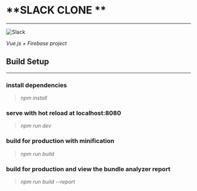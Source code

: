 
# **SLACK CLONE **

----------
![Slack](https://github.com/brunorafael8/Slack-Clone/blob/master/slack2.gif)

*Vue.js + Firebase project*

## Build Setup
----------
### install dependencies
>*npm install*

### serve with hot reload at localhost:8080
>*npm run dev*

### build for production with minification
>*npm run build*

### build for production and view the bundle analyzer report
>*npm run build --report*
